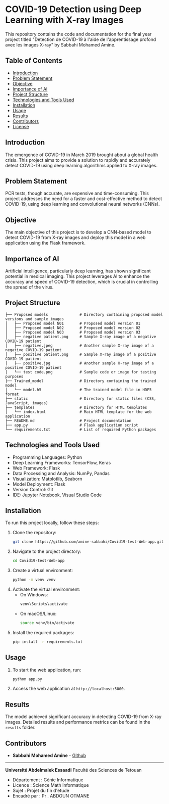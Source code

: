# COVID-19 Detection using Deep Learning with X-ray Images

This repository contains the code and documentation for the final year project titled "Detection de COVID-19 à l'aide de l'apprentissage profond avec les images X-ray" by Sabbahi Mohamed Amine.

## Table of Contents
- [Introduction](#introduction)
- [Problem Statement](#problem-statement)
- [Objective](#objective)
- [Importance of AI](#importance-of-ai)
- [Project Structure](#project-structure)
- [Technologies and Tools Used](#Technologies-and-Tools-Used)
- [Installation](#installation)
- [Usage](#usage)
- [Results](#results)
- [Contributors](#contributors)
- [License](#license)

## Introduction
The emergence of COVID-19 in March 2019 brought about a global health crisis. This project aims to provide a solution to rapidly and accurately detect COVID-19 using deep learning algorithms applied to X-ray images.

## Problem Statement
PCR tests, though accurate, are expensive and time-consuming. This project addresses the need for a faster and cost-effective method to detect COVID-19, using deep learning and convolutional neural networks (CNNs).

## Objective
The main objective of this project is to develop a CNN-based model to detect COVID-19 from X-ray images and deploy this model in a web application using the Flask framework.

## Importance of AI
Artificial intelligence, particularly deep learning, has shown significant potential in medical imaging. This project leverages AI to enhance the accuracy and speed of COVID-19 detection, which is crucial in controlling the spread of the virus.

## Project Structure

```
├── Proposed models              # Directory containing proposed model versions and sample images
│   ├── Proposed model N01       # Proposed model version 01
│   ├── Proposed model N02       # Proposed model version 02
│   ├── Proposed model N03       # Proposed model version 03
│   ├── negative patient.png     # Sample X-ray image of a negative COVID-19 patient
│   ├── negative.jpeg            # Another sample X-ray image of a negative COVID-19 patient
│   ├── positive patient.png     # Sample X-ray image of a positive COVID-19 patient
│   ├── positive.jpg             # Another sample X-ray image of a positive COVID-19 patient
│   └── test code.png            # Sample code or image for testing purposes
├── Trained_model                # Directory containing the trained model
│   └── model.h5                 # The trained model file in HDF5 format
├── static                       # Directory for static files (CSS, JavaScript, images)
├── templates                    # Directory for HTML templates
│   └── index.html               # Main HTML template for the web application
├── README.md                    # Project documentation
├── app.py                       # Flask application script
└── requirements.txt             # List of required Python packages
```
## Technologies and Tools Used
   - Programming Languages: Python
   - Deep Learning Frameworks: TensorFlow, Keras
   - Web Framework: Flask
   - Data Processing and Analysis: NumPy, Pandas
   - Visualization: Matplotlib, Seaborn
   - Model Deployment: Flask
   - Version Control: Git
   - IDE: Jupyter Notebook, Visual Studio Code

## Installation
To run this project locally, follow these steps:

1. Clone the repository:
    ```sh
    git clone https://github.com/amine-sabbahi/Covid19-test-Web-app.git
    ```
2. Navigate to the project directory:
    ```sh
    cd Covid19-test-Web-app
    ```
3. Create a virtual environment:
    ```sh
    python -m venv venv
    ```
4. Activate the virtual environment:
    - On Windows:
        ```sh
        venv\Scripts\activate
        ```
    - On macOS/Linux:
        ```sh
        source venv/bin/activate
        ```
5. Install the required packages:
    ```sh
    pip install -r requirements.txt
    ```

## Usage

1. To start the web application, run:
    ```sh
    python app.py
    ```
2. Access the web application at `http://localhost:5000`.



## Results
The model achieved significant accuracy in detecting COVID-19 from X-ray images. Detailed results and performance metrics can be found in the `results` folder.

## Contributors
- **Sabbahi Mohamed Amine** - [Github](https://github.com/amine-sabbahi)

---

**Université Abdelmalek Essaadi** Faculté des Sciences de Tetouan
   - Département : Génie Informatique
   - Licence : Science Math Informatique
   - Sujet : Projet du fin d'etude
   - Encadré par : Pr . ABDOUN OTMANE